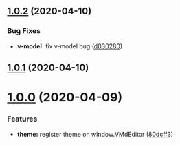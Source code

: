 ## [1.0.2](https://github.com/code-farmer-i/vue-markdown-editor/compare/v1.0.1...v1.0.2) (2020-04-10)


### Bug Fixes

* **v-model:** fix v-model bug ([d030280](https://github.com/code-farmer-i/vue-markdown-editor/commit/d03028031310d7c6d40c26d07248e0b4c772a5d6))



## [1.0.1](https://github.com/code-farmer-i/vue-markdown-editor/compare/v1.0.0...v1.0.1) (2020-04-10)



# [1.0.0](https://github.com/code-farmer-i/vue-markdown-editor/compare/v0.0.11...v1.0.0) (2020-04-09)


### Features

* **theme:** register theme on window.VMdEditor ([80dcff3](https://github.com/code-farmer-i/vue-markdown-editor/commit/80dcff39f547da3c339f23f7a423c04a7049ceba))



